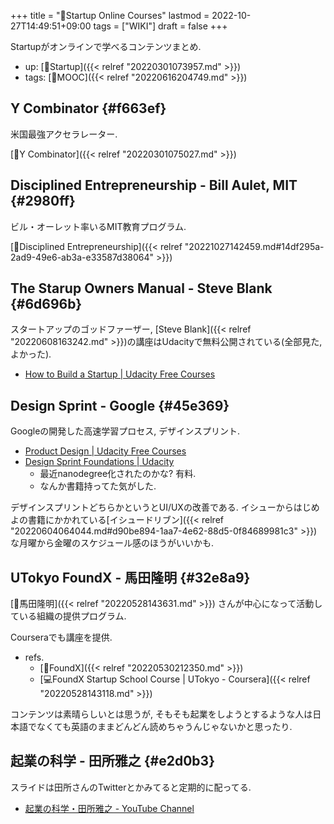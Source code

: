 +++
title = "📝Startup Online Courses"
lastmod = 2022-10-27T14:49:51+09:00
tags = ["WIKI"]
draft = false
+++

Startupがオンラインで学べるコンテンツまとめ.

-   up: [📂Startup]({{< relref "20220301073957.md" >}})
-   tags: [🔖MOOC]({{< relref "20220616204749.md" >}})


## Y Combinator {#f663ef}

米国最強アクセラレーター.

[:pencil:Y Combinator]({{< relref "20220301075027.md" >}})


## Disciplined Entrepreneurship - Bill Aulet, MIT {#2980ff}

ビル・オーレット率いるMIT教育プログラム.

[📝Disciplined Entrepreneurship]({{< relref "20221027142459.md#14df295a-2ad9-49e6-ab3a-e33587d38064" >}})


## The Starup Owners Manual - Steve Blank {#6d696b}

スタートアップのゴッドファーザー, [Steve Blank]({{< relref "20220608163242.md" >}})の講座はUdacityで無料公開されている(全部見た, よかった).

-   [How to Build a Startup | Udacity Free Courses](https://www.udacity.com/course/how-to-build-a-startup--ep245)


## Design Sprint - Google {#45e369}

Googleの開発した高速学習プロセス, デザインスプリント.

-   [Product Design | Udacity Free Courses](https://www.udacity.com/course/product-design--ud509)
-   [Design Sprint Foundations | Udacity](https://www.udacity.com/course/design-sprint-foundations-nanodegree--nd201)
    -   最近nanodegree化されたのかな? 有料.
    -   なんか書籍持ってた気がした.

デザインスプリントどちらかというとUI/UXの改善である. イシューからはじめよの書籍にかかれている[イシュードリブン]({{< relref "20220604064044.md#d90be894-1aa7-4e62-88d5-0f84689981c3" >}})な月曜から金曜のスケジュール感のほうがいいかも.


## UTokyo FoundX - 馬田隆明 {#32e8a9}

[👨馬田隆明]({{< relref "20220528143631.md" >}}) さんが中心になって活動している組織の提供プログラム.

Courseraでも講座を提供.

-   refs.
    -   [📝FoundX]({{< relref "20220530212350.md" >}})
    -   [💻FoundX Startup School Course | UTokyo - Coursera]({{< relref "20220528143118.md" >}})

コンテンツは素晴らしいとは思うが, そもそも起業をしようとするような人は日本語でなくても英語のままどんどん読めちゃうんじゃないかと思ったり.


## 起業の科学 - 田所雅之 {#e2d0b3}

スライドは田所さんのTwitterとかみてると定期的に配ってる.

-   [起業の科学・田所雅之 - YouTube Channel](https://www.youtube.com/channel/UCG_AsZgP1gGCpepXo5dHYIQ/playlists)
